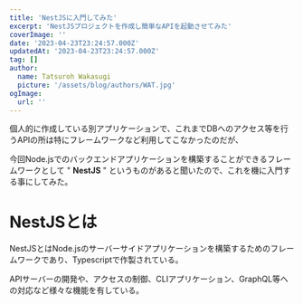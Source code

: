 ```yaml
---
title: 'NestJSに入門してみた'
excerpt: 'NestJSプロジェクトを作成し簡単なAPIを起動させてみた'
coverImage: ''
date: '2023-04-23T23:24:57.000Z'
updatedAt: '2023-04-23T23:24:57.000Z'
tag: []
author:
  name: Tatsuroh Wakasugi
  picture: '/assets/blog/authors/WAT.jpg'
ogImage:
  url: ''
---
```


個人的に作成している別アプリケーションで、これまでDBへのアクセス等を行うAPIの所は特にフレームワークなど利用してこなかったのだが、

今回Node.jsでのバックエンドアプリケーションを構築することができるフレームワークとして " **NestJS** " というものがあると聞いたので、これを機に入門する事にしてみた。

# NestJSとは

NestJSとはNode.jsのサーバーサイドアプリケーションを構築するためのフレームワークであり、Typescriptで作製されている。

APIサーバーの開発や、アクセスの制御、CLIアプリケーション、GraphQL等への対応など様々な機能を有している。


